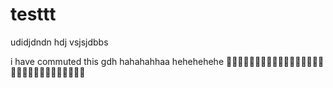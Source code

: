 # testtt
udidjdndn
hdj
vsjsjdbbs


i have commuted this
gdh
hahahahhaa
hehehehehe
🏃‍♂️🤔🏃‍♀️🚀😁🤣😒🤣🤔🏃‍♀️😜😭🤔😒🛑😜😭🤔😉🛑😜😭🤔😭🏃‍♀️🤔
